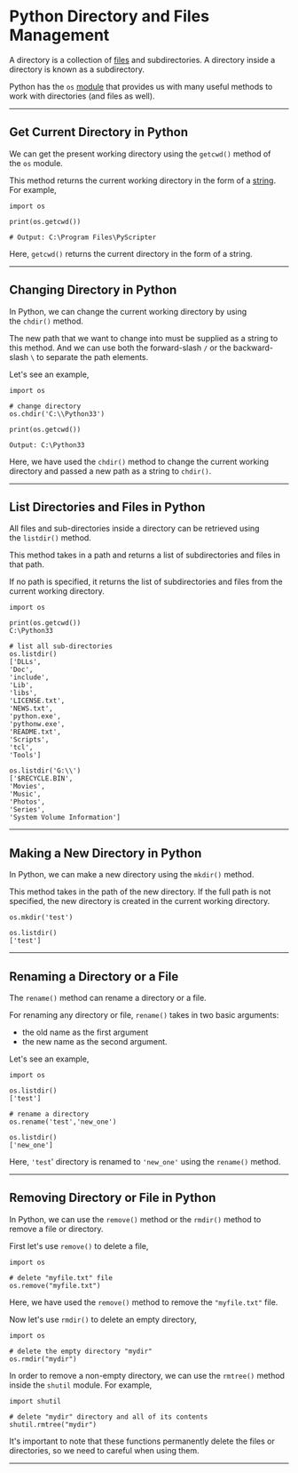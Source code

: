 # Python Directory and Files Management

A directory is a collection of [files](https://www.programiz.com/python-programming/file-operation) and subdirectories. A directory inside a directory is known as a subdirectory.

Python has the `os` [module](https://www.programiz.com/python-programming/modules) that provides us with many useful methods to work with directories (and files as well).

---

## Get Current Directory in Python

We can get the present working directory using the `getcwd()` method of the `os` module.

This method returns the current working directory in the form of a [string](https://www.programiz.com/python-programming/string). For example,

```
import os

print(os.getcwd())

# Output: C:\Program Files\PyScripter
```

Here, `getcwd()` returns the current directory in the form of a string.

---

## Changing Directory in Python

In Python, we can change the current working directory by using the `chdir()` method.

The new path that we want to change into must be supplied as a string to this method. And we can use both the forward-slash `/` or the backward-slash `\` to separate the path elements.

Let's see an example,

```
import os

# change directory
os.chdir('C:\\Python33')

print(os.getcwd())

Output: C:\Python33
```

Here, we have used the `chdir()` method to change the current working directory and passed a new path as a string to `chdir()`.

---

## List Directories and Files in Python

All files and sub-directories inside a directory can be retrieved using the `listdir()` method.

This method takes in a path and returns a list of subdirectories and files in that path.

If no path is specified, it returns the list of subdirectories and files from the current working directory.

```
import os

print(os.getcwd())
C:\Python33

# list all sub-directories
os.listdir()
['DLLs',
'Doc',
'include',
'Lib',
'libs',
'LICENSE.txt',
'NEWS.txt',
'python.exe',
'pythonw.exe',
'README.txt',
'Scripts',
'tcl',
'Tools']

os.listdir('G:\\')
['$RECYCLE.BIN',
'Movies',
'Music',
'Photos',
'Series',
'System Volume Information']
```

---

## Making a New Directory in Python

In Python, we can make a new directory using the `mkdir()` method.

This method takes in the path of the new directory. If the full path is not specified, the new directory is created in the current working directory.

```
os.mkdir('test')

os.listdir()
['test']
```

---

## Renaming a Directory or a File

The `rename()` method can rename a directory or a file.

For renaming any directory or file, `rename()` takes in two basic arguments:

- the old name as the first argument
- the new name as the second argument.

Let's see an example,

```
import os

os.listdir()
['test']

# rename a directory
os.rename('test','new_one')

os.listdir()
['new_one']
```

Here, `'test`' directory is renamed to `'new_one'` using the `rename()` method.

---

## Removing Directory or File in Python

In Python, we can use the `remove()` method or the `rmdir()` method to remove a file or directory.

First let's use `remove()` to delete a file,

```
import os

# delete "myfile.txt" file
os.remove("myfile.txt")
```

Here, we have used the `remove()` method to remove the `"myfile.txt"` file.

Now let's use `rmdir()` to delete an empty directory,

```
import os

# delete the empty directory "mydir"
os.rmdir("mydir") 
```

In order to remove a non-empty directory, we can use the `rmtree()` method inside the `shutil` module. For example,

```
import shutil

# delete "mydir" directory and all of its contents
shutil.rmtree("mydir")
```

It's important to note that these functions permanently delete the files or directories, so we need to careful when using them.

---

